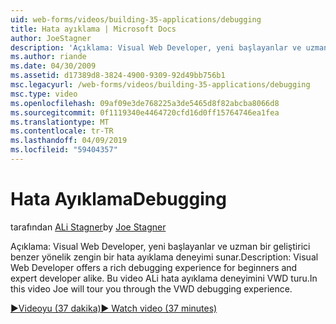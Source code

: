 ```yaml
---
uid: web-forms/videos/building-35-applications/debugging
title: Hata ayıklama | Microsoft Docs
author: JoeStagner
description: 'Açıklama: Visual Web Developer, yeni başlayanlar ve uzman bir geliştirici benzer yönelik zengin bir hata ayıklama deneyimi sunar. Bu videoda, ALi VW turu...'
ms.author: riande
ms.date: 04/30/2009
ms.assetid: d17389d8-3824-4900-9309-92d49bb756b1
msc.legacyurl: /web-forms/videos/building-35-applications/debugging
msc.type: video
ms.openlocfilehash: 09af09e3de768225a3de5465d8f82abcba8066d8
ms.sourcegitcommit: 0f1119340e4464720cfd16d0ff15764746ea1fea
ms.translationtype: MT
ms.contentlocale: tr-TR
ms.lasthandoff: 04/09/2019
ms.locfileid: "59404357"
---
```

# <a name="debugging"></a><span data-ttu-id="d381a-104">Hata Ayıklama</span><span class="sxs-lookup"><span data-stu-id="d381a-104">Debugging</span></span>

<span data-ttu-id="d381a-105">tarafından [ALi Stagner](https://github.com/JoeStagner)</span><span class="sxs-lookup"><span data-stu-id="d381a-105">by [Joe Stagner](https://github.com/JoeStagner)</span></span>

<span data-ttu-id="d381a-106">Açıklama: Visual Web Developer, yeni başlayanlar ve uzman bir geliştirici benzer yönelik zengin bir hata ayıklama deneyimi sunar.</span><span class="sxs-lookup"><span data-stu-id="d381a-106">Description: Visual Web Developer offers a rich debugging experience for beginners and expert developer alike.</span></span> <span data-ttu-id="d381a-107">Bu video ALi hata ayıklama deneyimini VWD turu.</span><span class="sxs-lookup"><span data-stu-id="d381a-107">In this video Joe will tour you through the VWD debugging experience.</span></span>

[<span data-ttu-id="d381a-108">&#9654;Videoyu (37 dakika)</span><span class="sxs-lookup"><span data-stu-id="d381a-108">&#9654; Watch video (37 minutes)</span></span>](https://channel9.msdn.com/Blogs/ASP-NET-Site-Videos/debugging)
